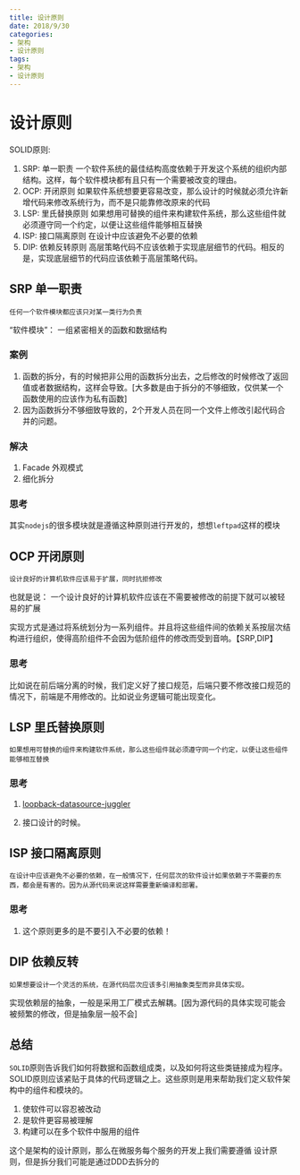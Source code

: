 ```yaml
---
title: 设计原则
date: 2018/9/30
categories: 
- 架构
- 设计原则
tags: 
- 架构
- 设计原则
---
```

# 设计原则
SOLID原则:
1. SRP: 单一职责
  一个软件系统的最佳结构高度依赖于开发这个系统的组织内部结构。这样，每个软件模块都有且只有一个需要被改变的理由。
2. OCP: 开闭原则
  如果软件系统想要更容易改变，那么设计的时候就必须允许新增代码来修改系统行为，而不是只能靠修改原来的代码
3. LSP: 里氏替换原则
  如果想用可替换的组件来构建软件系统，那么这些组件就必须遵守同一个约定，以便让这些组件能够相互替换
4. ISP: 接口隔离原则
   在设计中应该避免不必要的依赖
5. DIP: 依赖反转原则
   高层策略代码不应该依赖于实现底层细节的代码。相反的是，实现底层细节的代码应该依赖于高层策略代码。
<!--more--> 

## SRP 单一职责
    任何一个软件模块都应该只对某一类行为负责
“软件模块”： 一组紧密相关的函数和数据结构

### 案例
1. 函数的拆分，有的时候把非公用的函数拆分出去，之后修改的时候修改了返回值或者数据结构，这样会导致。[大多数是由于拆分的不够细致，仅供某一个函数使用的应该作为私有函数]
2. 因为函数拆分不够细致导致的，2个开发人员在同一个文件上修改引起代码合并的问题。

### 解决
1. Facade 外观模式
2. 细化拆分

### 思考
其实`nodejs`的很多模块就是遵循这种原则进行开发的，想想`leftpad`这样的模块

## OCP 开闭原则
    设计良好的计算机软件应该易于扩展，同时抗拒修改

也就是说： 一个设计良好的计算机软件应该在不需要被修改的前提下就可以被轻易的扩展

实现方式是通过将系统划分为一系列组件。并且将这些组件间的依赖关系按层次结构进行组织，使得高阶组件不会因为低阶组件的修改而受到音响。【SRP,DIP】

### 思考
比如说在前后端分离的时候，我们定义好了接口规范，后端只要不修改接口规范的情况下，前端是不用修改的。比如说业务逻辑可能出现变化。

## LSP 里氏替换原则
    如果想用可替换的组件来构建软件系统，那么这些组件就必须遵守同一个约定，以便让这些组件能够相互替换

### 思考
1. [loopback-datasource-juggler](https://github.com/strongloop/loopback-datasource-juggler)

2. 接口设计的时候。

## ISP 接口隔离原则
    在设计中应该避免不必要的依赖，在一般情况下，任何层次的软件设计如果依赖于不需要的东西，都会是有害的。因为从源代码来说这样需要重新编译和部署。

### 思考
1. 这个原则更多的是不要引入不必要的依赖！

## DIP 依赖反转
    如果想要设计一个灵活的系统，在源代码层次应该多引用抽象类型而非具体实现。
实现依赖层的抽象，一般是采用工厂模式去解耦。[因为源代码的具体实现可能会被频繁的修改，但是抽象层一般不会]

## 总结
`SOLID`原则告诉我们如何将数据和函数组成类，以及如何将这些类链接成为程序。SOLID原则应该紧贴于具体的代码逻辑之上。这些原则是用来帮助我们定义软件架构中的组件和模块的。
1. 使软件可以容忍被改动
2. 是软件更容易被理解
3. 构建可以在多个软件中服用的组件

这个是架构的设计原则，那么在微服务每个服务的开发上我们需要遵循 设计原则，但是拆分我们可能是通过DDD去拆分的

